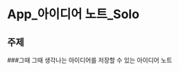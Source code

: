 App_아이디어 노트_Solo
=====================
주제
---------------------
###그때 그때 생각나는 아이디어를 저장할 수 있는 아이디어 노트
